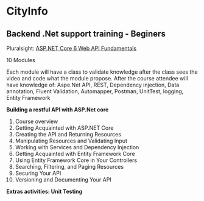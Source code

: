 # CityInfo
## Backend .Net support training - Beginers

Pluralsight: [ASP.NET Core 6 Web API Fundamentals](https://app.pluralsight.com/library/courses/asp-dot-net-core-6-web-api-fundamentals/)

10 Modules

Each module will have a class to validate knowledge after the class sees the video and code what the module propose.
After the course attendee will have knowledge of: Aspe.Net API, REST, Dependency injection, Data annotation, Fluent Validation, Automapper, Postman, UnitTest, logging, Entity Framework
 
**Building a restful API with ASP.Net core**
1. Course overview
2. Getting Acquainted with ASP.NET Core
3. Creating the API and Returning Resources
4. Manipulating Resources and Validating Input
5. Working with Services and Dependency Injection
6. Getting Acquainted with Entity Framework Core
7. Using Entity Framework Core in Your Controllers
8. Searching, Filtering, and Paging Resources
9. Securing Your API
10. Versioning and Documenting Your API

**Extras activities: Unit Testing**

